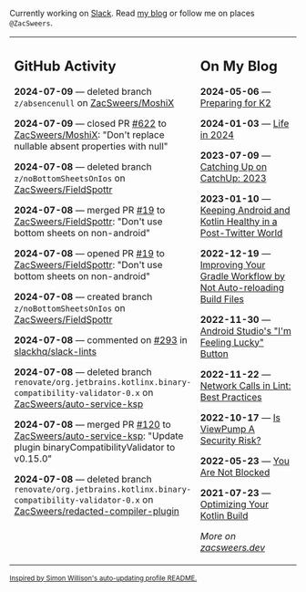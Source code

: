 Currently working on [Slack](https://slack.com/). Read [my blog](https://zacsweers.dev/) or follow me on places `@ZacSweers`.

<table><tr><td valign="top" width="60%">

## GitHub Activity
<!-- githubActivity starts -->
**2024-07-09** — deleted branch `z/absencenull` on [ZacSweers/MoshiX](https://github.com/ZacSweers/MoshiX)

**2024-07-09** — closed PR [#622](https://github.com/ZacSweers/MoshiX/pull/622) to [ZacSweers/MoshiX](https://github.com/ZacSweers/MoshiX): "Don't replace nullable absent properties with null"

**2024-07-08** — deleted branch `z/noBottomSheetsOnIos` on [ZacSweers/FieldSpottr](https://github.com/ZacSweers/FieldSpottr)

**2024-07-08** — merged PR [#19](https://github.com/ZacSweers/FieldSpottr/pull/19) to [ZacSweers/FieldSpottr](https://github.com/ZacSweers/FieldSpottr): "Don't use bottom sheets on non-android"

**2024-07-08** — opened PR [#19](https://github.com/ZacSweers/FieldSpottr/pull/19) to [ZacSweers/FieldSpottr](https://github.com/ZacSweers/FieldSpottr): "Don't use bottom sheets on non-android"

**2024-07-08** — created branch `z/noBottomSheetsOnIos` on [ZacSweers/FieldSpottr](https://github.com/ZacSweers/FieldSpottr)

**2024-07-08** — commented on [#293](https://github.com/slackhq/slack-lints/pull/293#issuecomment-2214990319) in [slackhq/slack-lints](https://github.com/slackhq/slack-lints)

**2024-07-08** — deleted branch `renovate/org.jetbrains.kotlinx.binary-compatibility-validator-0.x` on [ZacSweers/auto-service-ksp](https://github.com/ZacSweers/auto-service-ksp)

**2024-07-08** — merged PR [#120](https://github.com/ZacSweers/auto-service-ksp/pull/120) to [ZacSweers/auto-service-ksp](https://github.com/ZacSweers/auto-service-ksp): "Update plugin binaryCompatibilityValidator to v0.15.0"

**2024-07-08** — deleted branch `renovate/org.jetbrains.kotlinx.binary-compatibility-validator-0.x` on [ZacSweers/redacted-compiler-plugin](https://github.com/ZacSweers/redacted-compiler-plugin)
<!-- githubActivity ends -->
</td><td valign="top" width="40%">

## On My Blog
<!-- blog starts -->
**2024-05-06** — [Preparing for K2](https://www.zacsweers.dev/preparing-for-k2/)

**2024-01-03** — [Life in 2024](https://www.zacsweers.dev/life-in-2024/)

**2023-07-09** — [Catching Up on CatchUp: 2023](https://www.zacsweers.dev/catching-up-on-catchup-2023/)

**2023-01-10** — [Keeping Android and Kotlin Healthy in a Post-Twitter World](https://www.zacsweers.dev/keeping-android-healthy/)

**2022-12-19** — [Improving Your Gradle Workflow by Not Auto-reloading Build Files](https://www.zacsweers.dev/improving-your-workflow-by-not-auto-reloading-build-files/)

**2022-11-30** — [Android Studio's "I'm Feeling Lucky" Button](https://www.zacsweers.dev/android-studios-im-feeling-lucky-button/)

**2022-11-22** — [Network Calls in Lint: Best Practices](https://www.zacsweers.dev/network-calls-in-lint-best-practices/)

**2022-10-17** — [Is ViewPump A Security Risk?](https://www.zacsweers.dev/is-viewpump-a-security-risk/)

**2022-05-23** — [You Are Not Blocked](https://www.zacsweers.dev/you-are-not-blocked/)

**2021-07-23** — [Optimizing Your Kotlin Build](https://www.zacsweers.dev/optimizing-your-kotlin-build/)
<!-- blog ends -->
_More on [zacsweers.dev](https://zacsweers.dev/)_
</td></tr></table>

<sub><a href="https://simonwillison.net/2020/Jul/10/self-updating-profile-readme/">Inspired by Simon Willison's auto-updating profile README.</a></sub>